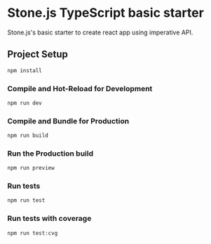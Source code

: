 # Stone.js TypeScript basic starter

Stone.js's basic starter to create react app using imperative API.

## Project Setup

```sh
npm install
```

### Compile and Hot-Reload for Development

```sh
npm run dev
```

### Compile and Bundle for Production

```sh
npm run build
```

### Run the Production build

```sh
npm run preview
```

### Run tests

```sh
npm run test
```

### Run tests with coverage

```sh
npm run test:cvg
```

